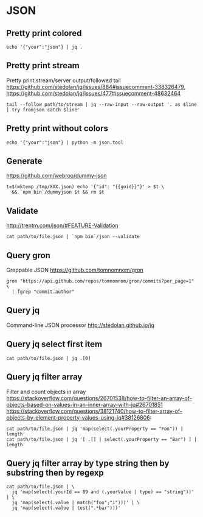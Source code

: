 # JSON

## Pretty print colored

    echo '{"your":"json"} | jq .

## Pretty print stream

Pretty print stream/server output/followed tail
<https://github.com/stedolan/jq/issues/884#issuecomment-338326479>,
<https://github.com/stedolan/jq/issues/477#issuecomment-48632464>

    tail --follow path/to/stream | jq --raw-input --raw-output '. as $line | try fromjson catch $line'

## Pretty print without colors

    echo '{"your":"json"} | python -m json.tool

## Generate

<https://github.com/webroo/dummy-json>

    t=$(mktemp /tmp/XXX.json) echo '{"id": "{{guid}}"}' > $t \
      && `npm bin`/dummyjson $t && rm $t

## Validate

<http://trentm.com/json/#FEATURE-Validation>

    cat path/to/file.json | `npm bin`/json --validate

## Query gron

Greppable JSON <https://github.com/tomnomnom/gron>

    gron "https://api.github.com/repos/tomnomnom/gron/commits?per_page=1" \
      | fgrep "commit.author"

## Query jq

Command-line JSON processor <http://stedolan.github.io/jq>

## Query jq select first item

    cat path/to/file.json | jq .[0]

## Query jq filter array

Filter and count objects in array
<https://stackoverflow.com/questions/26701538/how-to-filter-an-array-of-objects-based-on-values-in-an-inner-array-with-jq#26701851>
<https://stackoverflow.com/questions/38121740/how-to-filter-array-of-objects-by-element-property-values-using-jq#38126806>:

    cat path/to/file.json | jq 'map(select(.yourProperty == "Foo")) | length'
    cat path/to/file.json | jq '[ .[] | select(.yourProperty == "Bar") ] | length'

## Query jq filter array by type string then by substring then by regexp

    cat path/to/file.json | \
      jq 'map(select(.yourId == 89 and (.yourValue | type) == "string"))' | \
      jq 'map(select(.value | match("foo";"i")))' | \
      jq 'map(select(.value | test(".*bar")))'
